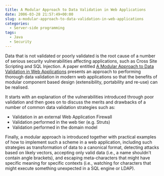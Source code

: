 ```yaml
---
title: A Modular Approach to Data Validation in Web Applications
date: 2006-03-28 21:57:49+00:00
slug: a-modular-approach-to-data-validation-in-web-applications
categories:
  - Server-side programming
tags:
  - Java
  - Security
---
```


Data that is not validated or poorly validated is the root cause of a number of serious security vulnerabilities affecting applications, such as Cross Site Scripting and SQL Injection. A paper entitled [A Modular Approach to Data Validation in Web Applications](http://www.corsaire.com/white-papers/060116-a-modular-approach-to-data-validation.pdf) presents an approach to performing thorough data validation in modern web applications so that the benefits of modular component based design (extensibility, portability and re-use) can be realised.

It starts with an explanation of the vulnerabilities introduced through poor validation and then goes on to discuss the merits and drawbacks of a number of common data validation strategies such as:

* Validation in an external Web Application Firewall
* Validation performed in the web tier (e.g. Struts)
* Validation performed in the domain model

Finally, a modular approach is introduced together with practical examples of how to implement such a scheme in a web application, including such strategies as transformation of data to a canonical format, detecting attacks based on likely vectors, accepting only valid data (i.e., a name shouldn't contain angle brackets), and escaping meta-characters that might have specific meaning for specific contexts (i.e., watching for characters that might execute something unexpected in a SQL engine or LDAP).
